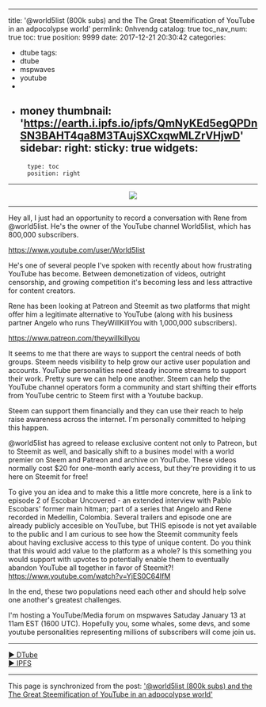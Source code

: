 
---
title: '@world5list (800k subs) and the The Great Steemification of YouTube in an adpocolypse world'
permlink: 0nhvendg
catalog: true
toc_nav_num: true
toc: true
position: 9999
date: 2017-12-21 20:30:42
categories:
- dtube
tags:
- dtube
- mspwaves
- youtube
- 
- money
thumbnail: 'https://earth.i.ipfs.io/ipfs/QmNyKEd5egQPDnSN3BAHT4qa8M3TAujSXCxqwMLZrVHjwD'
sidebar:
    right:
        sticky: true
widgets:
    -
        type: toc
        position: right
---


<center><a href='https://d.tube/#!/v/aggroed/0nhvendg'><img src='https://earth.i.ipfs.io/ipfs/QmNyKEd5egQPDnSN3BAHT4qa8M3TAujSXCxqwMLZrVHjwD'></a></center><hr>

Hey all, I just had an opportunity to record a conversation with Rene from @world5list.  He's the owner of the YouTube channel World5list, which has 800,000 subscribers. 

https://www.youtube.com/user/World5list

He's one of several people I've spoken with recently about how frustrating YouTube has become.  Between demonetization of videos, outright censorship, and growing competition it's becoming less and less attractive for content creators.

Rene has been looking at Patreon and Steemit as two platforms that might offer him a legitimate alternative to YouTube (along with his business partner Angelo who runs TheyWillKillYou with 1,000,000 subscribers).

https://www.patreon.com/theywillkillyou

It seems to me that there are ways to support the central needs of both groups.  Steem needs visibility to help grow our active user population and accounts.  YouTube personalities need steady income streams to support their work.  Pretty sure we can help one another.  Steem can help the YouTube channel operators form a community and start shifting their efforts from YouTube centric to Steem first with a Youtube backup.

Steem can support them financially and they can use their reach to help raise awareness across the internet.  I'm personally committed to helping this happen.

@world5list has agreed to release exclusive content not only to Patreon, but to Steemit as well, and basically shift to a busines model with a world premier on Steem and Patreon and archive on YouTube. These videos normally cost $20 for one-month early access, but they're providing it to us here on Steemit for free!  


To give you an idea and to make this a little more concrete, here is a link to episode 2 of Escobar Uncovered - an extended interview with Pablo Escobars' former main hitman; part of a series that Angelo and Rene recorded in Medellin, Colombia. Several trailers and episode one are already publicly accesible on YouTube, but THIS episode is not yet available to the public and I am curious to see how the Steemit community feels about having exclusive access to this type of unique content. Do you think that this would add value to the platform as a whole? Is this something you would support with upvotes to potentially enable them to eventually abandon YouTube all together in favor of Steemit?!
https://www.youtube.com/watch?v=YjES0C64IfM

In the end, these two populations need each other and should help solve one another's greatest challenges.

I'm hosting a YouTube/Media forum on mspwaves Satuday January 13 at 11am EST (1600 UTC).  Hopefully you, some whales, some devs, and some youtube personalities representing millions of subscribers will come join us.





<hr><a href='https://d.tube/#!/v/aggroed/0nhvendg'> ▶️ DTube</a><br /><a href='https://ipfs.io/ipfs/QmSjxujzQn1CWhrqhu9aWhmyFgz6BmBKmCG4QHY8YcFTzq'> ▶️ IPFS</a>

- - -

This page is synchronized from the post: ['@world5list (800k subs) and the The Great Steemification of YouTube in an adpocolypse world'](https://steemit.com/@aggroed/0nhvendg)

